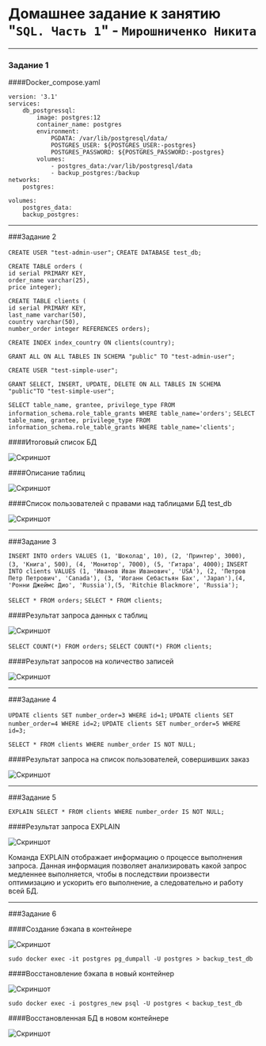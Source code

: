 # Домашнее задание к занятию "`SQL. Часть 1`" - `Мирошниченко Никита`

---
### Задание 1

####Docker_compose.yaml
```
version: '3.1'
services:
    db_postgressql:
        image: postgres:12
        container_name: postgres
        environment:
            PGDATA: /var/lib/postgresql/data/
            POSTGRES_USER: ${POSTGRES_USER:-postgres}
            POSTGRES_PASSWORD: ${POSTGRES_PASSWORD:-postgres}
        volumes:
            - postgres_data:/var/lib/postgresql/data
            - backup_postgres:/backup
networks:
    postgres:

volumes:
    postgres_data:
    backup_postgres:
```
---

###Задание 2

`CREATE USER "test-admin-user";`
`CREATE DATABASE test_db;`

```
CREATE TABLE orders (
id serial PRIMARY KEY,
order_name varchar(25),
price integer);
```
```
CREATE TABLE clients (
id serial PRIMARY KEY,
last_name varchar(50),
country varchar(50),
number_order integer REFERENCES orders);
```

`CREATE INDEX index_country ON clients(country);`

`GRANT ALL ON ALL TABLES IN SCHEMA "public" TO "test-admin-user";`

`CREATE USER "test-simple-user";`

`GRANT SELECT, INSERT, UPDATE, DELETE ON ALL TABLES IN SCHEMA "public"TO "test-simple-user";`

`SELECT table_name, grantee, privilege_type FROM information_schema.role_table_grants WHERE table_name='orders';`
`SELECT table_name, grantee, privilege_type FROM information_schema.role_table_grants WHERE table_name='clients';`

####Итоговый список БД

![Скриншот](https://github.com/Tourker/Git_HW/blob/main/img/HW_06_db_02/z2_List_DB.jpg)

####Описание таблиц

![Скриншот](https://github.com/Tourker/Git_HW/blob/main/img/HW_06_db_02/z2_Desc_tables.jpg)

####Список пользователей с правами над таблицами БД test_db

![Скриншот](https://github.com/Tourker/Git_HW/blob/main/img/HW_06_db_02/z2_grants_user_tables.jpg)


---

###Задание 3

`INSERT INTO orders VALUES (1, 'Шоколад', 10), (2, 'Принтер', 3000), (3, 'Книга', 500), (4, 'Монитор', 7000), (5, 'Гитара', 4000);`
`INSERT INTO clients VALUES (1, 'Иванов Иван Иванович', 'USA'), (2, 'Петров Петр Петрович', 'Canada'), (3, 'Иоганн Себастьян Бах', 'Japan'),(4, 'Ронни Джеймс Дио', 'Russia'),(5, 'Ritchie Blackmore', 'Russia');`

`SELECT * FROM orders;`
`SELECT * FROM clients;`

####Результат запроса данных с таблиц

![Скриншот](https://github.com/Tourker/Git_HW/blob/main/img/HW_06_db_02/z3_select_from_tables.jpg)


`SELECT COUNT(*) FROM orders;`
`SELECT COUNT(*) FROM clients;`

####Результат запросов на количество записей

![Скриншот](https://github.com/Tourker/Git_HW/blob/main/img/HW_06_db_02/z3_select_counts_tables.jpg)


---

###Задание 4

`UPDATE clients SET number_order=3 WHERE id=1;`
`UPDATE clients SET number_order=4 WHERE id=2;`
`UPDATE clients SET number_order=5 WHERE id=3;`

`SELECT * FROM clients WHERE number_order IS NOT NULL;`

####Результат запроса на список пользователей, совершивших заказ

![Скриншот](https://github.com/Tourker/Git_HW/blob/main/img/HW_06_db_02/z4_select_clients_with_orders.jpg)


---

###Задание 5

`EXPLAIN SELECT * FROM clients WHERE number_order IS NOT NULL;`

####Результат запроса EXPLAIN

![Скриншот](https://github.com/Tourker/Git_HW/blob/main/img/HW_06_db_02/z5_explain.jpg)


Команда EXPLAIN отображает информацию о процессе выполнения запроса. Данная информация позволяет анализировать какой запрос медленнее выполняется, чтобы в последствии произвести оптимизацию и ускорить его выполнение, а следовательно и работу всей БД.


---

###Задание 6


####Создание бэкапа в контейнере

![Скриншот](https://github.com/Tourker/Git_HW/blob/main/img/z6_pg_dump_from_container.jpg)

`sudo docker exec -it postgres pg_dumpall -U postgres > backup_test_db`

####Восстановление бэкапа в новый контейнер

![Скриншот](https://github.com/Tourker/Git_HW/blob/main/img/z6_recovery_db_from_backup.jpg)

`sudo docker exec -i postgres_new psql -U postgres < backup_test_db`

####Восстановленная БД в новом контейнере

![Скриншот](https://github.com/Tourker/Git_HW/blob/main/img/z6_backup_in_new_container.jpg)



